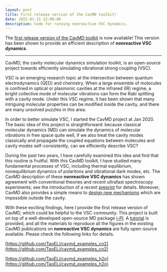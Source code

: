 ```yaml
---
layout: post
title: First release version of the CavMD toolkit!
date: 2022-01-31 22:00:00
description: Code for running nonreactive VSC dynamics.
---
```


The [first release version of the CavMD toolkit](https://github.com/TaoELi/cavity-md-ipi/releases/tag/nonreactive-vsc) is now available! This version has been shown to provide an efficient description of **nonreactive VSC dynamics**.

***

CavMD, the cavity molecular dynamics simulation toolkit, is an open-source project towards efficiently simulating vibrational strong coupling (VSC).

VSC is an emerging research topic at the intersection between quantum electrodynamics (QED) and chemistry. When a large ensemble of molecules is confined in optical or plasmonic cavities at the infrared (IR) regime,  a bright collective mode of molecular vibrations can form the Rabi splitting with a cavity mode. Under this VSC regime, it has been shown that many intriguing molecular properties can be modified inside the cavity, and there are many unsolved puzzles in this area.

In order to better simulate VSC, I started the CavMD project at Jan 2020. The basic idea of this project is straightforward: because classical molecular dynamics (MD) can simulate the dynamics of molecular vibrations in free space quite well, if we also treat the cavity modes classically and propagate the coupled equations between molecules and cavity modes self-consistently, can we efficiently describe VSC?

During the past two years, I have carefully examined this idea and find that this routine is fruitful. With this CavMD toolkit, I have studied many fundamental processes of VSC, including thermal equilibrium, nonequilibrium dynamics of polaritons and vibrational dark modes, etc. The CavMD description of these **nonreactive VSC dynamics** has shown agreement with conventional theories and recent ultrafast spectroscopy experiments; see the introduction of a recent [preprint](https://arxiv.org/abs/2111.12770) for details. Moreover, CavMD also provides a simple means to [design new mechanisms](https://arxiv.org/abs/2104.15121) which are impossible outside the cavity.

With these exciting findings, here I provide the first release version of CavMD, which could be helpful to the VSC community. This project is built on top of a well-developed open-source MD package [i-PI](https://ipi-code.org/). A [tutorial](https://github.com/TaoELi/cavity-md-ipi/tree/master/tutorials) is provided, and all the materials to reproduce all the figures in the existing CavMD publications on **nonreactive VSC dynamics** are fully open-source available. Please check the following links for details.

[https://github.com/TaoELi/cavmd_examples_co2](https://github.com/TaoELi/cavmd_examples_co2)

[https://github.com/TaoELi/cavmd_examples_h2o](https://github.com/TaoELi/cavmd_examples_h2o)
